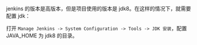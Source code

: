 jenkins 的版本是高版本，但是项目使用的版本是 jdk8。在这样的情况下，就需要配置 jdk：

打开 ```Manage Jenkins -> System Configuration -> Tools -> JDK 安装```，配置 JAVA_HOME 为 jdk8 的目录。


